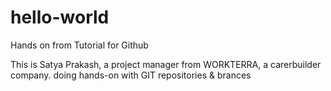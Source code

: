 # hello-world
Hands on from Tutorial for Github


This is Satya Prakash, a project manager from WORKTERRA, a carerbuilder company.
doing hands-on with GIT repositories & brances
